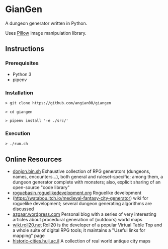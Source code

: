# GianGen

A dungeon generator written in Python.

Uses [Pillow](https://pillow.readthedocs.io/en/3.0.x/handbook/tutorial.html) image manipulation library.


## Instructions

### Prerequisites
- Python 3
- pipenv

### Installation
`> git clone https://github.com/angian00/giangen`

`> cd giangen`

`> pipenv install '-e ./src/'`

### Execution
`> ./run.sh`



## Online Resources
- [donjon.bin.sh](https://donjon.bin.sh/pathfinder/dungeon/) Exhaustive collection of RPG generators (dungeons, names, encounters...), both general and ruleset-specific; among them, a dungeon generator complete with monsters; also, explicit sharing of an open-source "code library"
- [roguebasin.roguelikedevelopment.org](http://roguebasin.roguelikedevelopment.org/index.php?title=Cellular_Automata_Method_for_Generating_Random_Cave-Like_Levels) Roguelike development 
- (https://watabou.itch.io/medieval-fantasy-city-generator) wiki for roguelike development; several dungeon generating algorithms are discussed
- [azgaar.wordpress.com](https://azgaar.wordpress.com) Personal blog with a series of very interesting articles about procedural generation of (outdoors) world maps
- [wiki.roll20.net](https://wiki.roll20.net/Useful_links_for_mapping) Roll20 is the developer of a popular Virtual Table Top and a whole suite of digital RPG tools; it maintains a "Useful links for mapping" page
- [historic-cities.huji.ac.il](http://historic-cities.huji.ac.il/historic_cities.html) A collection of real world antique city maps